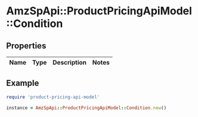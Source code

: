 # AmzSpApi::ProductPricingApiModel::Condition

## Properties

| Name | Type | Description | Notes |
| ---- | ---- | ----------- | ----- |

## Example

```ruby
require 'product-pricing-api-model'

instance = AmzSpApi::ProductPricingApiModel::Condition.new()
```

